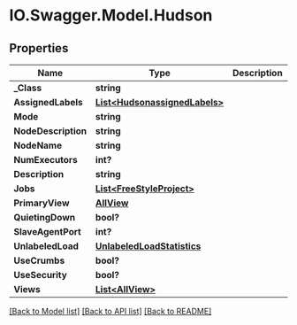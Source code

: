# IO.Swagger.Model.Hudson
## Properties

Name | Type | Description | Notes
------------ | ------------- | ------------- | -------------
**_Class** | **string** |  | [optional] 
**AssignedLabels** | [**List&lt;HudsonassignedLabels&gt;**](HudsonassignedLabels.md) |  | [optional] 
**Mode** | **string** |  | [optional] 
**NodeDescription** | **string** |  | [optional] 
**NodeName** | **string** |  | [optional] 
**NumExecutors** | **int?** |  | [optional] 
**Description** | **string** |  | [optional] 
**Jobs** | [**List&lt;FreeStyleProject&gt;**](FreeStyleProject.md) |  | [optional] 
**PrimaryView** | [**AllView**](AllView.md) |  | [optional] 
**QuietingDown** | **bool?** |  | [optional] 
**SlaveAgentPort** | **int?** |  | [optional] 
**UnlabeledLoad** | [**UnlabeledLoadStatistics**](UnlabeledLoadStatistics.md) |  | [optional] 
**UseCrumbs** | **bool?** |  | [optional] 
**UseSecurity** | **bool?** |  | [optional] 
**Views** | [**List&lt;AllView&gt;**](AllView.md) |  | [optional] 

[[Back to Model list]](../README.md#documentation-for-models) [[Back to API list]](../README.md#documentation-for-api-endpoints) [[Back to README]](../README.md)

